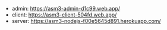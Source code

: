 - admin: https://asm3-admin-d1c99.web.app/
- client: https://asm3-client-504fd.web.app/
- server: https://asm3-nodejs-f00e5645d891.herokuapp.com/
